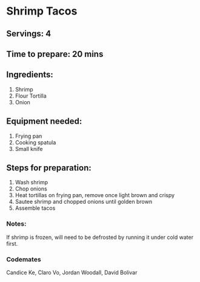 # Shrimp Tacos

## Servings: 4

## Time to prepare: 20 mins

## Ingredients: 

1. Shrimp
2. Flour Tortilla
3. Onion


## Equipment needed:

1. Frying pan
2. Cooking spatula
3. Small knife

## Steps for preparation:

1. Wash shrimp
2. Chop onions
3. Heat tortillas on frying pan, remove once light brown and crispy
4. Sautee shrimp and chopped onions until golden brown
5. Assemble tacos

### Notes:

If shrimp is frozen, will need to be defrosted by running it under cold water first. 

### Codemates #
Candice Ke, Claro Vo, Jordan Woodall, David Bolivar
